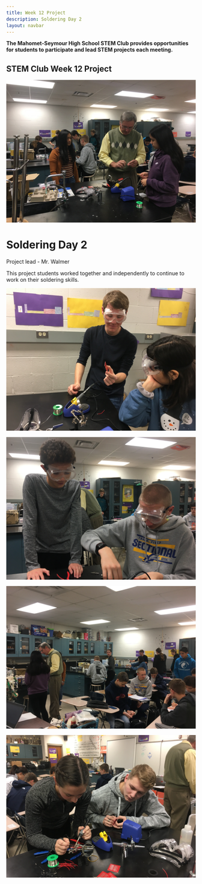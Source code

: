 ```yaml
---
title: Week 12 Project
description: Soldering Day 2
layout: navbar
---
```


**The Mahomet-Seymour High School STEM Club provides opportunities for students to participate and lead STEM projects each meeting.** 


## **STEM Club Week 12 Project**

![](images/STEMClubProjectWeek12A.jpeg)  

# **Soldering Day 2**

Project lead - Mr. Walmer

                                                                                      

This project students worked together and independently to continue to work on their soldering skills.  
                                                                                         

![](images/STEMClubProjectWeek12B.jpeg)

![](images/STEMClubProjectWeek12C.jpeg)

![](images/STEMClubProjectWeek12D.jpeg)

![](images/STEMClubProjectWeek12E.jpeg)                                                                    





